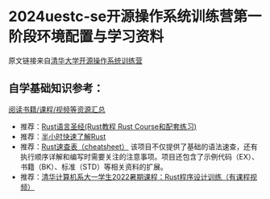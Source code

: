 # 2024uestc-se开源操作系统训练营第一阶段环境配置与学习资料
原文链接来自[清华大学开源操作系统训练营](https://github.com/LearningOS/rust-based-os-comp2024/blob/main/2024-spring-scheduling-1.md?plain=1) 



## 自学基础知识参考：
[阅读书籍/课程/视频等资源汇总](https://github.com/rcore-os/rCore/wiki/study-resource-of-system-programming-in-RUST)
- 推荐：[Rust语言圣经(Rust教程 Rust Course和配套练习)](https://course.rs/)
- 推荐：[半小时快速了解Rust](https://fasterthanli.me/articles/a-half-hour-to-learn-rust)
- 推荐：[Rust速查表（cheatsheet）](https://cheats.rs/) 该项目不仅提供了基础的语法速查，还有执行顺序详解和编写时需要关注的注意事项。项目还包含了示例代码（EX）、书籍（BK）、标准（STD）等相关资料的扩展。
- 推荐：[清华计算机系大一学生2022暑期课程：Rust程序设计训练（有课程视频）](https://lab.cs.tsinghua.edu.cn/rust/)
